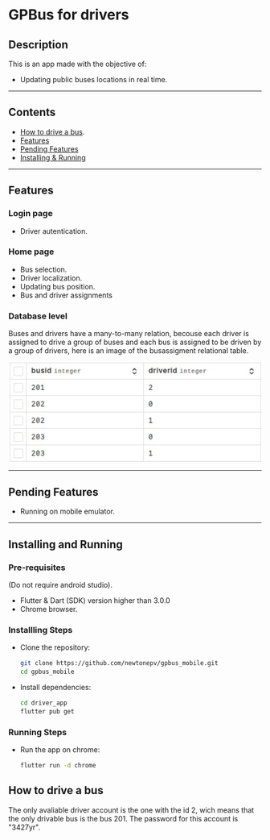 # GPBus for drivers

## Description
This is an app made with the objective of: 
- Updating public buses locations in real time.

<hr>

## Contents
- [How to drive a bus](#how-to-drive-a-bus).
- [Features](#features)
- [Pending Features](#pending-features)
- [Installing & Running](#installing-and-running)

<hr>

## Features
### Login page
- Driver autentication.
### Home page
- Bus selection.
- Driver localization.
- Updating bus position.
- Bus and driver assignments
### Database level
Buses and drivers have a many-to-many relation, becouse each driver is assigned to drive a group of buses and each bus is assigned to be driven by a group of drivers, here is an image of the busassigment relational table.

<p align="center" style="margin: 0; padding: 0;">
  <img src="../readme_images/bus_assignment.jpeg" alt="Logo" alt="bus_assignment.jpeg" width="1000">
</p>

<hr>

## Pending Features
- Running on mobile emulator.

<hr>

## Installing and Running
### Pre-requisites
(Do not require android studio).
- Flutter & Dart (SDK) version higher than 3.0.0
- Chrome browser.
### Installling Steps
- Clone the repository:
  ```bash
  git clone https://github.com/newtonepv/gpbus_mobile.git
  cd gpbus_mobile
  ```
- Install dependencies:
  ```bash
  cd driver_app
  flutter pub get
  ```
### Running Steps
- Run the app on chrome:
  ```bash
  flutter run -d chrome
  ```
## How to drive a bus
The only avaliable driver account is the one with the id 2, wich means that the only drivable bus is the bus 201. The password for this account is "3427yr".
